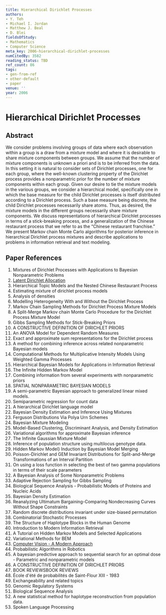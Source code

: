 ```yaml
---
title: Hierarchical Dirichlet Processes
authors:
- Y. Teh
- Michael I. Jordan
- Matthew J. Beal
- D. Blei
fieldsOfStudy:
- Mathematics
- Computer Science
meta_key: 2006-hierarchical-dirichlet-processes
numCitedBy: 3582
reading_status: TBD
ref_count: 86
tags:
- gen-from-ref
- other-default
- paper
venue: ''
year: 2006
---
```


# Hierarchical Dirichlet Processes

## Abstract

We consider problems involving groups of data where each observation within a group is a draw from a mixture model and where it is desirable to share mixture components between groups. We assume that the number of mixture components is unknown a priori and is to be inferred from the data. In this setting it is natural to consider sets of Dirichlet processes, one for each group, where the well-known clustering property of the Dirichlet process provides a nonparametric prior for the number of mixture components within each group. Given our desire to tie the mixture models in the various groups, we consider a hierarchical model, specifically one in which the base measure for the child Dirichlet processes is itself distributed according to a Dirichlet process. Such a base measure being discrete, the child Dirichlet processes necessarily share atoms. Thus, as desired, the mixture models in the different groups necessarily share mixture components. We discuss representations of hierarchical Dirichlet processes in terms of a stick-breaking process, and a generalization of the Chinese restaurant process that we refer to as the “Chinese restaurant franchise.” We present Markov chain Monte Carlo algorithms for posterior inference in hierarchical Dirichlet process mixtures and describe applications to problems in information retrieval and text modeling.

## Paper References

1. Mixtures of Dirichlet Processes with Applications to Bayesian Nonparametric Problems
2. [Latent Dirichlet Allocation](2003-latent-dirichlet-allocation)
3. Hierarchical Topic Models and the Nested Chinese Restaurant Process
4. Estimating mixture of dirichlet process models
5. Analysis of densities
6. Modelling Heterogeneity With and Without the Dirichlet Process
7. Markov Chain Sampling Methods for Dirichlet Process Mixture Models
8. A Split-Merge Markov chain Monte Carlo Procedure for the Dirichlet Process Mixture Model
9. Gibbs Sampling Methods for Stick-Breaking Priors
10. A CONSTRUCTIVE DEFINITION OF DIRICHLET PRIORS
11. An ANOVA Model for Dependent Random Measures
12. Exact and approximate sum representations for the Dirichlet process
13. A method for combining inference across related nonparametric Bayesian models
14. Computational Methods for Multiplicative Intensity Models Using Weighted Gamma Processes
15. Hierarchical Bayesian Models for Applications in Information Retrieval
16. The Infinite Hidden Markov Model
17. Combining information from several experiments with nonparametric priors
18. SPATIAL NONPARAMETRIC BAYESIAN MODELS
19. A semi-parametric Bayesian approach to generalized linear mixed models.
20. Semiparametric regression for count data
21. A hierarchical Dirichlet language model
22. Bayesian Density Estimation and Inference Using Mixtures
23. Ferguson Distributions Via Polya Urn Schemes
24. Bayesian Mixture Modeling
25. Model-Based Clustering, Discriminant Analysis, and Density Estimation
26. Variational algorithms for approximate Bayesian inference
27. The Infinite Gaussian Mixture Model
28. Inference of population structure using multilocus genotype data.
29. Hidden Markov Model} Induction by Bayesian Model Merging
30. Poisson-Dirichlet and GEM Invariant Distributions for Split-and-Merge Transformations of an Interval Partition
31. On using a loss function in selecting the best of two gamma populations in terms of their scale parameters
32. A Bayesian Analysis of Some Nonparametric Problems
33. Adaptive Rejection Sampling for Gibbs Sampling
34. Biological Sequence Analysis - Probabilistic Models of Proteins and Nucleic Acids
35. Bayesian Density Estimation
36. Reanalyzing Ultimatum Bargaining-Comparing Nondecreasing Curves Without Shape Constraints
37. Random discrete distributions invariant under size-biased permutation
38. Combinatorial Stochastic Processes
39. The Structure of Haplotype Blocks in the Human Genome
40. Introduction to Modern Information Retrieval
41. A Tutorial on Hidden Markov Models and Selected Applications
42. Variational Methods for BEM
43. [Computer Vision - A Modern Approach](2002-computer-vision-a-modern-approach)
44. Probabilistic Algorithms in Robotics
45. A bayesian predictive approach to sequential search for an optimal dose - Parametric and nonparametric models
46. A CONSTRUCTIVE DEFINITION OF DIRICHLET PRIORS
47. BOOK REVIEWSBOOK REVIEWS
48. École d'été de probabilités de Saint-Flour XIII - 1983
49. Exchangeability and related topics
50. Genomic Regulatory Systems
51. Biological Sequence Analysis
52. A new statistical method for haplotype reconstruction from population data.
53. Spoken Language Processing
